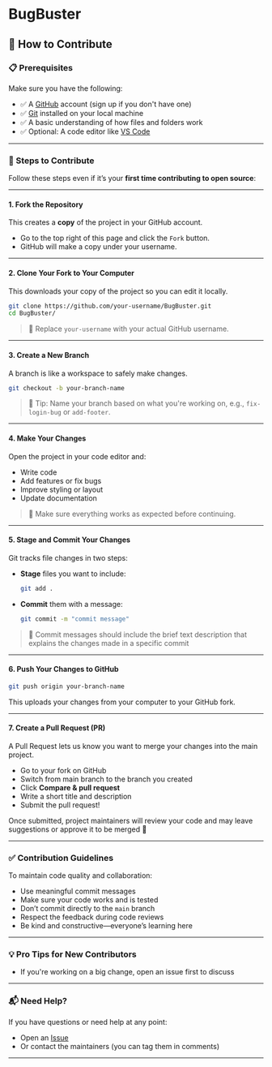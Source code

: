# BugBuster

## 🤝 How to Contribute

### 📋 Prerequisites

Make sure you have the following:

-   ✅ A [GitHub](https://github.com) account (sign up if you don't have one)
-   ✅ [Git](https://git-scm.com/downloads) installed on your local machine
-   ✅ A basic understanding of how files and folders work
-   ✅ Optional: A code editor like [VS Code](https://code.visualstudio.com/)

---

### 🚀 Steps to Contribute

Follow these steps even if it’s your **first time contributing to open source**:

---

#### 1. **Fork the Repository**

This creates a **copy** of the project in your GitHub account.

-   Go to the top right of this page and click the `Fork` button.
-   GitHub will make a copy under your username.

---

#### 2. **Clone Your Fork to Your Computer**

This downloads your copy of the project so you can edit it locally.

```bash
git clone https://github.com/your-username/BugBuster.git
cd BugBuster/
```

> 🔁 Replace `your-username` with your actual GitHub username.

---

#### 3. **Create a New Branch**

A branch is like a workspace to safely make changes.

```bash
git checkout -b your-branch-name
```

> 📝 Tip: Name your branch based on what you're working on, e.g., `fix-login-bug` or `add-footer`.

---

#### 4. **Make Your Changes**

Open the project in your code editor and:

-   Write code
-   Add features or fix bugs
-   Improve styling or layout
-   Update documentation

> 🧪 Make sure everything works as expected before continuing.

---

#### 5. **Stage and Commit Your Changes**

Git tracks file changes in two steps:

-   **Stage** files you want to include:

    ```bash
    git add .
    ```

-   **Commit** them with a message:

    ```bash
    git commit -m "commit message"
    ```

> 💬 Commit messages should include the brief text description that explains the changes made in a specific commit

---

#### 6. **Push Your Changes to GitHub**

```bash
git push origin your-branch-name
```

This uploads your changes from your computer to your GitHub fork.

---

#### 7. **Create a Pull Request (PR)**

A Pull Request lets us know you want to merge your changes into the main project.

-   Go to your fork on GitHub
-   Switch from main branch to the branch you created
-   Click **Compare & pull request**
-   Write a short title and description
-   Submit the pull request!

Once submitted, project maintainers will review your code and may leave suggestions or approve it to be merged 🚀

---

### ✅ Contribution Guidelines

To maintain code quality and collaboration:

-   Use meaningful commit messages
-   Make sure your code works and is tested
-   Don’t commit directly to the `main` branch
-   Respect the feedback during code reviews
-   Be kind and constructive—everyone’s learning here

---

### 💡 Pro Tips for New Contributors

-   If you're working on a big change, open an issue first to discuss

---

### 📬 Need Help?

If you have questions or need help at any point:

-   Open an [Issue](https://github.com/KarthikSapaliga/BugBuster/issues)
-   Or contact the maintainers (you can tag them in comments)

---

